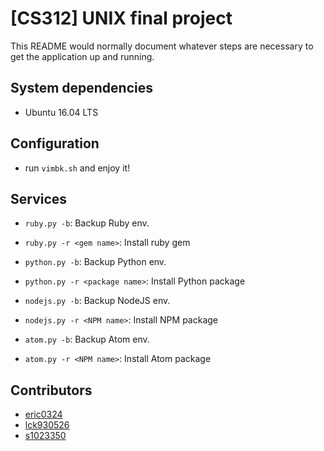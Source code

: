 # [CS312] UNIX final project
This README would normally document whatever steps are necessary to get the application up and running.

## System dependencies
* Ubuntu 16.04 LTS

## Configuration
* run `vimbk.sh` and enjoy it!


## Services

* `ruby.py -b`:  Backup Ruby env.
* `ruby.py -r <gem name>`:  Install ruby gem



* `python.py -b`: Backup Python env.
* `python.py -r <package name>`: Install Python package



* `nodejs.py -b`: Backup NodeJS env.
* `nodejs.py -r <NPM name>`: Install NPM package

* `atom.py -b`: Backup Atom env.
* `atom.py -r <NPM name>`: Install Atom package


## Contributors
* [eric0324](https://github.com/eric0324)
* [lck930526](https://github.com/lck930526)
* [s1023350](https://github.com/s1023350)
